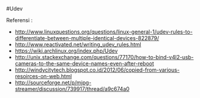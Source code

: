 #Udev

Referensi :
- http://www.linuxquestions.org/questions/linux-general-1/udev-rules-to-differentiate-between-multiple-identical-devices-822879/
- http://www.reactivated.net/writing_udev_rules.html
- https://wiki.archlinux.org/index.php/Udev
- http://unix.stackexchange.com/questions/77170/how-to-bind-v4l2-usb-cameras-to-the-same-device-names-even-after-reboot
- http://windycitytech.blogspot.co.id/2012/06/copied-from-various-resoirces-on-web.html
- http://sourceforge.net/p/mjpg-streamer/discussion/739917/thread/a9c674a0
